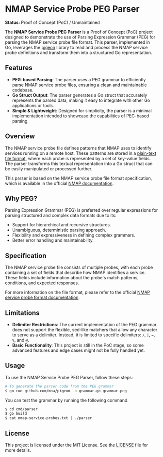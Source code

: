 # NMAP Service Probe PEG Parser

**Status:** Proof of Concept (PoC) / Unmaintained

The **NMAP Service Probe PEG Parser** is a Proof of Concept (PoC) project 
designed to demonstrate the use of Parsing Expression Grammar (PEG) for parsing 
the NMAP service probe file format. This parser, implemented in Go, leverages 
the [pigeon](https://github.com/mna/pigeon) library to read and process the NMAP
service probe definitions and transform them into a structured Go representation.

## Features

- **PEG-based Parsing**: The parser uses a PEG grammar to efficiently parse NMAP
  service probe files, ensuring a clean and maintainable codebase.
- **Go Struct Output**: The parser generates a Go struct that accurately 
  represents the parsed data, making it easy to integrate with other Go 
  applications or tools.
- **Simple & Lightweight**: Designed for simplicity, the parser is a minimal 
  implementation intended to showcase the capabilities of PEG-based parsing.

## Overview

The NMAP service probe file defines patterns that NMAP uses to identify services
running on a remote host. These patterns are stored in a 
[plain-text file format](https://github.com/nmap/nmap/blob/master/nmap-service-probes),
where each probe is represented by a set of key-value fields. The parser 
transforms this textual representation into a Go struct that can be easily 
manipulated or processed further.

This parser is based on the NMAP service probe file format specification, which 
is available in the official [NMAP documentation](https://nmap.org/book/vscan-fileformat.html).

## Why PEG?

Parsing Expression Grammar (PEG) is preferred over regular expressions for 
parsing structured and complex data formats due to its:

- Support for hierarchical and recursive structures.
- Unambiguous, deterministic parsing approach.
- Flexibility and expressiveness in defining complex grammars.
- Better error handling and maintainability.

## Specification

The NMAP service probe file consists of multiple probes, with each probe 
containing a set of fields that describe how NMAP identifies a service. These 
fields include information about the probe's match patterns, conditions, and 
expected responses.

For more information on the file format, please refer to the official 
[NMAP service probe format documentation](https://nmap.org/book/vscan-fileformat.html).

## Limitations

- **Delimiter Restrictions**: The current implementation of the PEG grammar does 
  not support the flexible, sed-like matchers that allow any character to serve 
  as a delimiter. Instead, it is limited to specific delimiters: `/`, `|`, `=`, 
  `%`, and `@`.
- **Basic Functionality**: This project is still in the PoC stage, so some 
  advanced features and edge cases might not be fully handled yet.

## Usage

To use the NMAP Service Probe PEG Parser, follow these steps:

```bash
# To generate the parser code from the PEG grammar
$ go run github.com/mna/pigeon -o grammar.go grammar.peg
```

You can test the grammar by running the following command:

```bash
$ cd cmd/parser
$ go build
$ cat nmap-service-probes.txt | ./parser
```

## License

This project is licensed under the MIT License. See the [LICENSE](LICENSE) file 
for more details.
